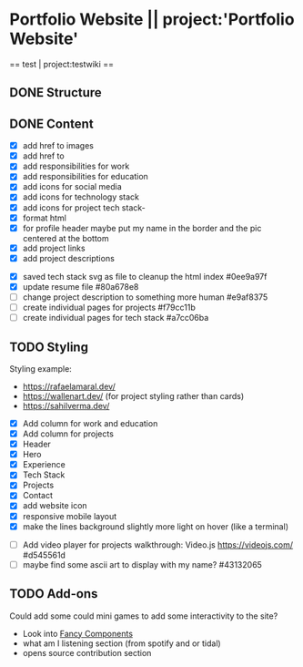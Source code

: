 # Portfolio Website || project:'Portfolio Website'
== test | project:testwiki ==
## DONE Structure
## DONE Content
- [X] add href to images
- [X] add href to <A>
- [X] add responsibilities for work
- [X] add responsibilities for education
- [X] add icons for social media
- [X] add icons for technology stack
- [X] add icons for project tech stack-
- [X] format html
- [X] for profile header maybe put my name in the border and the pic centered at the bottom
- [X] add project links
- [X] add project descriptions
* [X] saved tech stack svg as file to cleanup the html index  #0ee9a97f
* [X] update resume file  #80a678e8
* [ ] change project description to something more human  #e9af8375
* [ ] create individual pages for projects  #f79cc11b
* [ ] create individual pages for tech stack  #a7cc06ba

## TODO Styling

Styling example:
- https://rafaelamaral.dev/
- https://wallenart.dev/ (for project styling rather than cards)
- https://sahilverma.dev/

- [X] Add column for work and education
- [X] Add column for projects
- [X] Header
- [X] Hero
- [X] Experience
- [X] Tech Stack
- [X] Projects
- [X] Contact
- [X] add website icon
- [X] responsive mobile layout
- [X] make the lines background slightly more light on hover (like a terminal)
* [ ] Add video player for projects walkthrough:  Video.js https://videojs.com/  #d545561d
* [ ] maybe find some ascii art to display with my name?  #43132065

## TODO Add-ons

Could add some could mini games to add some interactivity to the site?

  * Look into [Fancy Components](https://www.fancycomponents.dev/components)
  * what am I listening section (from spotify and or tidal)
  * opens source contribution section
